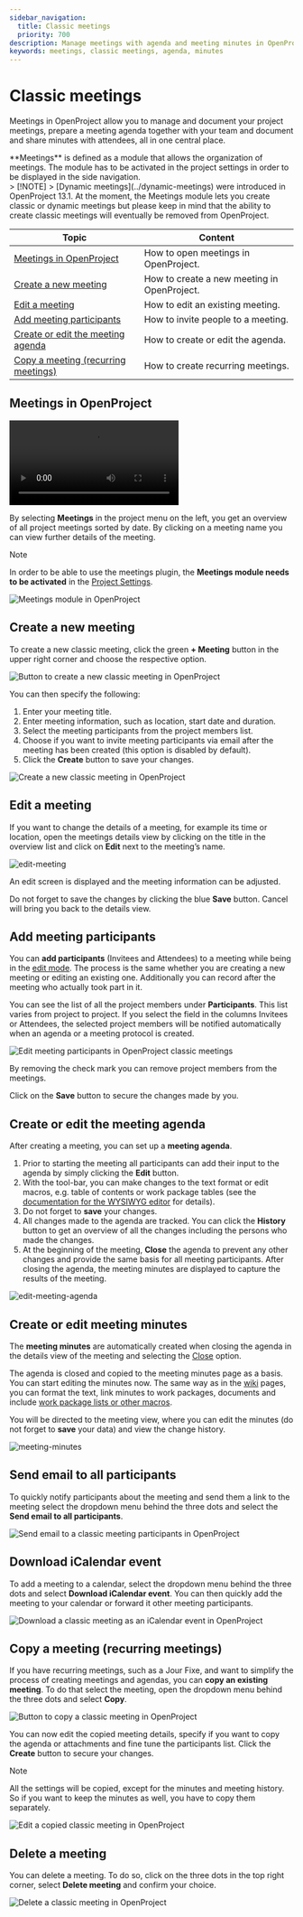 ```yaml
---
sidebar_navigation:
  title: Classic meetings
  priority: 700
description: Manage meetings with agenda and meeting minutes in OpenProject.
keywords: meetings, classic meetings, agenda, minutes
---
```


# Classic meetings

Meetings in OpenProject allow you to manage and document your project meetings, prepare a meeting agenda together with your team and document and share minutes with attendees, all in one central place.

<div class="glossary">
**Meetings** is defined as a module that allows the organization of meetings. The module has to be activated in the project settings in order to be displayed in the side navigation.
</div>
> [!NOTE]
> [Dynamic meetings](../dynamic-meetings) were introduced in OpenProject 13.1. At the moment, the Meetings module lets you create classic or dynamic meetings but please keep in mind that the ability to create classic meetings will eventually be removed from OpenProject.

| Topic                                                                     | Content                                     |
|---------------------------------------------------------------------------|---------------------------------------------|
| [Meetings in OpenProject](#meetings-in-openproject)                       | How to open meetings in OpenProject.        |
| [Create a new meeting](#create-a-new-meeting)                             | How to create a new meeting in OpenProject. |
| [Edit a meeting](#edit-a-meeting)                                         | How to edit an existing meeting.            |
| [Add meeting participants](#add-meeting-participants)                     | How to invite people to a meeting.          |
| [Create or edit the meeting agenda](#create-or-edit-the-meeting-agenda)   | How to create or edit the agenda.           |
| [Copy a meeting (recurring meetings)](#copy-a-meeting-recurring-meetings) | How to create recurring meetings.           |

## Meetings in OpenProject

![A video about the Meetings module in OpenProject](https://openproject-docs.s3.eu-central-1.amazonaws.com/videos/OpenProject-How-to-Meetings.mp4)

By selecting **Meetings** in the project menu on the left, you get an overview of all project meetings sorted by date. By clicking on a meeting name you can view further details of the meeting.

> [!NOTE]
> In order to be able to use the meetings plugin, the **Meetings module needs to be activated** in the [Project Settings](../../projects/project-settings/modules/).

![Meetings module in OpenProject](meetings.png)

## Create a new meeting

To create a new classic meeting, click the green **+ Meeting** button in the upper right corner and choose the respective option.

![Button to create a new classic meeting in OpenProject](openproject_user_guide_create_classic_meeting_button.png)

You can then specify the following:

1. Enter your meeting title.
2. Enter meeting information, such as location, start date and duration.
3. Select the meeting participants from the project members list.
4. Choose if you want to invite meeting participants via email after the meeting has been created (this option is disabled by default). 
5. Click the **Create** button to save your changes.

![Create a new classic meeting in OpenProject](openproject_user_guide_create_classic_meeting_form.png)

## Edit a meeting

If you want to change the details of a meeting, for example its time or location, open the meetings details view by clicking on the title in the overview list and click on **Edit** next to the meeting’s name.

![edit-meeting](edit-meeting.png)

An edit screen is displayed and the meeting information can be adjusted.

Do not forget to save the changes by clicking the blue **Save** button. Cancel will bring you back to the details view.

## Add meeting participants

You can **add participants** (Invitees and Attendees) to a meeting while being in the [edit mode](#edit-a-meeting). The process is the same whether you are creating a new meeting or editing an existing one. Additionally you can record after the meeting who actually took part in it.

You can see the list of all the project members under **Participants**. This list varies from project to project. If you select the field in the columns Invitees or Attendees, the selected project members will be notified automatically when an agenda or a meeting protocol is created.

![Edit meeting participants in OpenProject classic meetings](openproject_user_guide_create_classic_meeting_edit_participants.png)

By removing the check mark you can remove project members from the meetings.

Click on the **Save** button to secure the changes made by you.

## Create or edit the meeting agenda

After creating a meeting, you can set up a **meeting agenda**.

1. Prior to starting the meeting all participants can add their input to the agenda by simply clicking the **Edit** button.
2. With the tool-bar, you can make changes to the text format or edit macros, e.g. table of contents or work package tables (see the [documentation for the WYSIWYG editor](../../wysiwyg) for details).
3. Do not forget to **save** your changes.
4. All changes made to the agenda are tracked. You can click the **History** button to get an overview of all the changes including the persons who made the changes.
7. At the beginning of the meeting, **Close** the agenda to prevent any other changes and provide the same basis for all meeting participants. After closing the agenda, the meeting minutes are displayed to capture the results of the meeting.

![edit-meeting-agenda](edit-meeting-agenda.png)

## Create or edit meeting minutes

The **meeting minutes** are automatically created when closing the agenda in the details view of the meeting and selecting the [Close](#create-or-edit-the-meeting-agenda) option.

The agenda is closed and copied to the meeting minutes page as a basis. You can start editing the minutes now. The same way as in the [wiki](../../wiki) pages, you can format the text, link minutes to work packages, documents and include [work package lists or other macros](../../wysiwyg/#embedding-of-work-package-attributes-and-project-attributes).

You will be directed to the meeting view, where you can edit the minutes (do not forget to **save** your data) and view the change history.

![meeting-minutes](edit-minutes.png)

## Send email to all participants

To quickly notify participants about the meeting and send them a link to the meeting select the dropdown menu behind the three dots and select the **Send email to all participants**.

![Send email to a classic meeting participants in OpenProject](send-email-to-participants.png)

## Download iCalendar event

To add a meeting to a calendar, select the dropdown menu behind the three dots and select **Download iCalendar event**. You can then quickly add the meeting to your calendar or forward it other meeting participants.

![Download a classic meeting as an iCalendar event in OpenProject](download-a-meeting.png)

## Copy a meeting (recurring meetings)

If you have recurring meetings, such as a Jour Fixe, and want to simplify the process of creating meetings and agendas, you can **copy an existing meeting**. To do that select the meeting, open the dropdown menu behind the three dots and select **Copy**.

![Button to copy a classic meeting in OpenProject](copy-meeting.png)

You can now edit the copied meeting details, specify if you want to copy the agenda or attachments and fine tune the participants list. Click the **Create** button to secure your changes.

> [!NOTE]
> All the settings will be copied, except for the minutes and meeting history. So if you want to keep the minutes as well, you have to copy them separately.

![Edit a copied classic meeting in OpenProject](openproject_user_guide_create_classic_meeting_copy_form.png)

## Delete a meeting

You can delete a meeting. To do so, click on the three dots in the top right corner, select **Delete meeting** and confirm your choice.

![Delete a classic meeting in OpenProject](delete-meeting.png)
